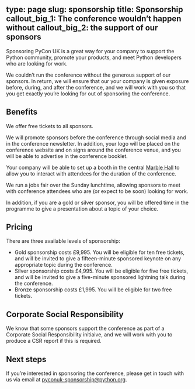 type: page
slug: sponsorship
title: Sponsorship
callout_big_1: The conference wouldn’t happen without
callout_big_2: the support of our sponsors
---

Sponsoring PyCon UK is a great way for your company to support the Python
community, promote your products, and meet Python developers who are looking
for work.

We couldn&rsquo;t run the conference without the generous support of our
sponsors.  In return, we will ensure that our your company is given exposure
before, during, and after the conference, and we will work with you so that you
get exactly you&rsquo;re looking for out of sponsoring the conference.


## Benefits

We offer free tickets to all sponsors.

We will promote sponsors before the conference through social media and in the
conference newsletter.  In addition, your logo will be placed on the conference
website and on signs around the conference venue, and you will be able to
advertise in the conference booklet.

Your company will be able to set up a booth in the central [Marble
Hall](http://www.cardiffcityhall.com/rooms/marble-hall) to allow you to
interact with attendees for the duration of the conference.

We run a jobs fair over the Sunday lunchtime, allowing sponsors to meet with
conference attendees who are (or expect to be soon) looking for work.

In addition, if you are a gold or silver sponsor, you will be offered time in
the programme to give a presentation about a topic of your choice.


## Pricing

There are three available levels of sponsorship:

* Gold sponsorship costs &pound;9,995.  You will be eligible for ten free
tickets, and will be invited to give a fifteen-minute sponsored keynote on any
appropriate topic during the conference.
* Silver sponsorship costs &pound;4,995.  You will be eligible for five
free tickets, and will be invited to give a five-minute sponsored lightning
talk during the conference.
* Bronze sponsorship costs &pound;1,995.  You will be eligible for two
free tickets.


## Corporate Social Responsibility

We know that some sponsors support the conference as part of a Corporate Social
Responsibility initiaive, and we will work with you to produce a CSR report if
this is required.


## Next steps

If you&rsquo;re interested in sponsoring the conference, please get in touch
with us via email at pyconuk-sponsorship@python.org.
